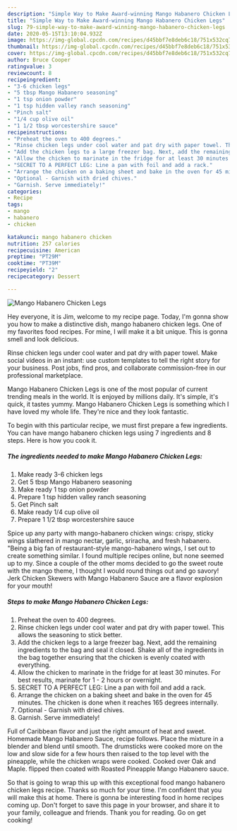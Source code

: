 ```yaml
---
description: "Simple Way to Make Award-winning Mango Habanero Chicken Legs"
title: "Simple Way to Make Award-winning Mango Habanero Chicken Legs"
slug: 79-simple-way-to-make-award-winning-mango-habanero-chicken-legs
date: 2020-05-15T13:10:04.932Z
image: https://img-global.cpcdn.com/recipes/d45bbf7e8deb6c18/751x532cq70/mango-habanero-chicken-legs-recipe-main-photo.jpg
thumbnail: https://img-global.cpcdn.com/recipes/d45bbf7e8deb6c18/751x532cq70/mango-habanero-chicken-legs-recipe-main-photo.jpg
cover: https://img-global.cpcdn.com/recipes/d45bbf7e8deb6c18/751x532cq70/mango-habanero-chicken-legs-recipe-main-photo.jpg
author: Bruce Cooper
ratingvalue: 3
reviewcount: 8
recipeingredient:
- "3-6 chicken legs"
- "5 tbsp Mango Habanero seasoning"
- "1 tsp onion powder"
- "1 tsp hidden valley ranch seasoning"
- "Pinch salt"
- "1/4 cup olive oil"
- "1 1/2 tbsp worcestershire sauce"
recipeinstructions:
- "Preheat the oven to 400 degrees."
- "Rinse chicken legs under cool water and pat dry with paper towel. This allows the seasoning to stick better."
- "Add the chicken legs to a large freezer bag. Next, add the remaining ingredients to the bag and seal it closed. Shake all of the ingredients in the bag together ensuring that the chicken is evenly coated with everything."
- "Allow the chicken to marinate in the fridge for at least 30 minutes. For best results, marinate for 1 - 2 hours or overnight."
- "SECRET TO A PERFECT LEG: Line a pan with foil and add a rack."
- "Arrange the chicken on a baking sheet and bake in the oven for 45 minutes. The chicken is done when it reaches 165 degrees internally."
- "Optional - Garnish with dried chives."
- "Garnish. Serve immediately!"
categories:
- Recipe
tags:
- mango
- habanero
- chicken

katakunci: mango habanero chicken 
nutrition: 257 calories
recipecuisine: American
preptime: "PT29M"
cooktime: "PT39M"
recipeyield: "2"
recipecategory: Dessert

---
```



![Mango Habanero Chicken Legs](https://img-global.cpcdn.com/recipes/d45bbf7e8deb6c18/751x532cq70/mango-habanero-chicken-legs-recipe-main-photo.jpg)

Hey everyone, it is Jim, welcome to my recipe page. Today, I'm gonna show you how to make a distinctive dish, mango habanero chicken legs. One of my favorites food recipes. For mine, I will make it a bit unique. This is gonna smell and look delicious.

Rinse chicken legs under cool water and pat dry with paper towel. Make social videos in an instant: use custom templates to tell the right story for your business. Post jobs, find pros, and collaborate commission-free in our professional marketplace.

Mango Habanero Chicken Legs is one of the most popular of current trending meals in the world. It is enjoyed by millions daily. It's simple, it's quick, it tastes yummy. Mango Habanero Chicken Legs is something which I have loved my whole life. They're nice and they look fantastic.


To begin with this particular recipe, we must first prepare a few ingredients. You can have mango habanero chicken legs using 7 ingredients and 8 steps. Here is how you cook it.

<!--inarticleads1-->

##### The ingredients needed to make Mango Habanero Chicken Legs:

1. Make ready 3-6 chicken legs
1. Get 5 tbsp Mango Habanero seasoning
1. Make ready 1 tsp onion powder
1. Prepare 1 tsp hidden valley ranch seasoning
1. Get Pinch salt
1. Make ready 1/4 cup olive oil
1. Prepare 1 1/2 tbsp worcestershire sauce


Spice up any party with mango-habanero chicken wings: crispy, sticky wings slathered in mango nectar, garlic, sriracha, and fresh habanero. &#34;Being a big fan of restaurant-style mango-habanero wings, I set out to create something similar. I found multiple recipes online, but none seemed up to my. Since a couple of the other moms decided to go the sweet route with the mango theme, I thought I would round things out and go savory! Jerk Chicken Skewers with Mango Habanero Sauce are a flavor explosion for your mouth! 

<!--inarticleads2-->

##### Steps to make Mango Habanero Chicken Legs:

1. Preheat the oven to 400 degrees.
1. Rinse chicken legs under cool water and pat dry with paper towel. This allows the seasoning to stick better.
1. Add the chicken legs to a large freezer bag. Next, add the remaining ingredients to the bag and seal it closed. Shake all of the ingredients in the bag together ensuring that the chicken is evenly coated with everything.
1. Allow the chicken to marinate in the fridge for at least 30 minutes. For best results, marinate for 1 - 2 hours or overnight.
1. SECRET TO A PERFECT LEG: Line a pan with foil and add a rack.
1. Arrange the chicken on a baking sheet and bake in the oven for 45 minutes. The chicken is done when it reaches 165 degrees internally.
1. Optional - Garnish with dried chives.
1. Garnish. Serve immediately!


Full of Caribbean flavor and just the right amount of heat and sweet. Homemade Mango Habanero Sauce, recipe follows. Place the mixture in a blender and blend until smooth. The drumsticks were cooked more on the low and slow side for a few hours then raised to the top level with the pineapple, while the chicken wraps were cooked. Cooked over Oak and Maple. flipped then coated with Roasted Pineapple Mango Habanero sauce. 

So that is going to wrap this up with this exceptional food mango habanero chicken legs recipe. Thanks so much for your time. I'm confident that you will make this at home. There is gonna be interesting food in home recipes coming up. Don't forget to save this page in your browser, and share it to your family, colleague and friends. Thank you for reading. Go on get cooking!
